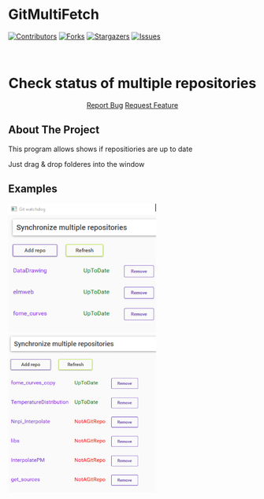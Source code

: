 # GitMultiFetch
 
 <!-- PROJECT SHIELDS -->
<!--
*** I'm using markdown "reference style" links for readability.
*** Reference links are enclosed in brackets [ ] instead of parentheses ( ).
*** See the bottom of this document for the declaration of the reference variables
*** for contributors-url, forks-url, etc. This is an optional, concise syntax you may use.
*** https://www.markdownguide.org/basic-syntax/#reference-style-links
-->
[![Contributors][contributors-shield]][contributors-url]
[![Forks][forks-shield]][forks-url]
[![Stargazers][stars-shield]][stars-url]
[![Issues][issues-shield]][issues-url]

<br />
<div align="center">
  <h1 align="center">Check status of multiple repositories</h1>
    <p align="center">
    <a href="https://github.com/Altair200333/GitMultiFetch/issues">Report Bug</a>
    <a href="https://github.com/Altair200333/GitMultiFetch/issues">Request Feature</a>
  </p>
</div>


<!-- ABOUT THE PROJECT -->
## About The Project

This program allows shows if repositiories are up to date

Just drag & drop folderes into the window

## Examples

<img src='imgs/img1.png' width='300'><nobr>
<br>
<img src='imgs/img2.png' width='300'>


<!-- MARKDOWN LINKS & IMAGES -->
<!-- https://www.markdownguide.org/basic-syntax/#reference-style-links -->
[contributors-shield]: https://img.shields.io/github/contributors/Altair200333/GitMultiFetch?style=for-the-badge
[contributors-url]: https://github.com/Altair200333/GitMultiFetch/graphs/contributors
[forks-shield]: http://img.shields.io/github/forks/Altair200333/GitMultiFetch?style=for-the-badge
[forks-url]: http://github.com/Altair200333/GitMultiFetch/network/members
[stars-shield]: https://img.shields.io/github/stars/Altair200333/GitMultiFetch?style=for-the-badge
[stars-url]: https://github.com/Altair200333/GitMultiFetch/stargazers
[issues-shield]: https://img.shields.io/github/issues/Altair200333/GitMultiFetch?style=for-the-badge
[issues-url]: https://github.com/Altair200333/GitMultiFetch/issues
[product-screenshot]: images/screenshot.png